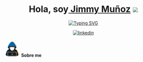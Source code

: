 <h1 align="center">Hola, soy<a href="https://jm-softwaredv.web.app/" target="blank"> Jimmy Muñoz</a> <img src="https://media.giphy.com/media/hvRJCLFzcasrR4ia7z/giphy.gif" width="35"></h1>
<p align="center">
<a href="https://git.io/typing-svg"><img src="https://readme-typing-svg.demolab.com?font=Fira+Code&weight=500&size=35&pause=1000&width=550&height=80&lines=Ingeniero+de+sistemas+;Desarrollador+de+software;Systems+enginner;Software+developer" alt="Typing SVG" /></a>	
</p>
<div align='center'>
  <a href="https://www.linkedin.com/in/jimmymu%C3%B1oz/">
  <img src=https://img.shields.io/badge/linkedin-%2300acee.svg?color=405DE6&style=for-the-badge&logo=linkedin&logoColor=white alt=linkedin style="margin-bottom: 5px;"/>
  </a>
</div>


<picture><img src = "https://github.com/0xAbdulKhalid/0xAbdulKhalid/raw/main/assets/mdImages/about_me.gif" width = 50px></picture> **Sobre me**


<br>

